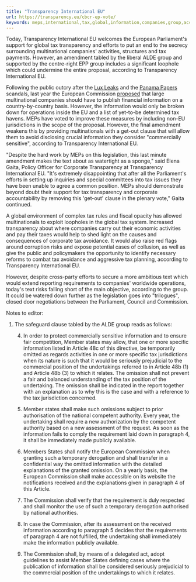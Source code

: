```yaml
---
title: "Transparency International EU"
url: https://transparency.eu/cbcr-ep-vote/
keywords: meps,international,tax,global,information,companies,group,according,text,transparency
---
```

Today, Transparency International EU welcomes the European Parliament's support for global tax transparency and efforts to put an end to the secrecy surrounding multinational companies' activities, structures and tax payments. However, an amendment tabled by the liberal ALDE group and supported by the centre-right EPP group includes a significant loophole which could undermine the entire proposal, according to Transparency International EU.

Following the public outcry after the [Lux Leaks](http://transparency.eu/how-country-by-country-reporting-could-have-made-lux-leaks-unnecessary/) and the [Panama Papers](http://transparency.eu/panama-papers-show-the-eu-must-take-action-on-corporate-tax-transparency/) scandals, last year the European Commission [proposed](http://transparency.eu/new-eu-proposal-on-corporate-tax-is-transparency-only-in-name/) that large multinational companies should have to publish financial information on a country-by-country basis. However, the information would only be broken down for operations inside the EU and a list of yet-to-be determined tax havens. MEPs have voted to improve these measures by including non-EU jurisdictions in the scope of the proposal. However, the final amendment weakens this by providing multinationals with a get-out clause that will allow them to avoid disclosing crucial information they consider "commercially sensitive", according to Transparency International EU. 

"Despite the hard work by MEPs on this legislation, this last minute amendment makes the text about as watertight as a sponge," said Elena Gaita, Policy Officer for Corporate Transparency at Transparency International EU. "It's extremely disappointing that after all the Parliament's efforts in setting up inquiries and special committees into tax issues they have been unable to agree a common position. MEPs should demonstrate beyond doubt their support for tax transparency and corporate accountability by removing this 'get-out' clause in the plenary vote," Gaita continued.

A global environment of complex tax rules and fiscal opacity has allowed multinationals to exploit loopholes in the global tax system. Increased transparency about where companies carry out their economic activities and pay their taxes would help to shed light on the causes and consequences of corporate tax avoidance. It would also raise red flags around corruption risks and expose potential cases of collusion, as well as give the public and policymakers the opportunity to identify necessary reforms to combat tax avoidance and aggressive tax planning, according to Transparency International EU.

However, despite cross-party efforts to secure a more ambitious text which would extend reporting requirements to companies' worldwide operations, today's text risks falling short of the main objective, according to the group. It could be watered down further as the legislation goes into "trilogues", closed door negotiations between the Parliament, Council and Commission.

Notes to editor:

1.  The safeguard clause tabled by the ALDE group reads as follows:

    4.  In order to protect commercially sensitive information and to ensure fair competition, Member states may allow, that one or more specific information listed in Article 48c of this directive, be temporarily omitted as regards activities in one or more specific tax jurisdictions when its nature is such that it would be seriously prejudicial to the commercial position of the undertakings referred to in Article 48b (1) and Article 48b (3) to which it relates. The omission shall not prevent a fair and balanced understanding of the tax position of the undertaking. The omission shall be indicated in the report together with an explanation as to why this is the case and with a reference to the tax jurisdiction concerned.

    5.  Member states shall make such omissions subject to prior authorisation of the national competent authority. Every year, the undertaking shall require a new authorization by the competent authority based on a new assessment of the request. As soon as the information fails to comply the requirement laid down in paragraph 4, it shall be immediately made publicly available.

    6.  Members States shall notify the European Commission when granting such a temporary derogation and shall transfer in a confidential way the omitted information with the detailed explanations of the granted omission. On a yearly basis, the European Commission shall make accessible on its website the notifications received and the explanations given in paragraph 4 of this Article.

    7.  The Commission shall verify that the requirement is duly respected and shall monitor the use of such a temporary derogation authorised by national authorities.

    8.  In case the Commission, after its assessment on the received information according to paragraph 5 decides that the requirements of paragraph 4 are not fulfilled, the undertaking shall immediately make the information publicly available.

    9.  The Commission shall, by means of a delegated act, adopt guidelines to assist Member States defining cases where the publication of information shall be considered seriously prejudicial to the commercial position of the undertakings to which it relates.
